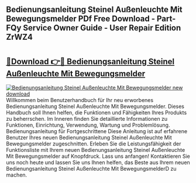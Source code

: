 ## Bedienungsanleitung Steinel Außenleuchte Mit Bewegungsmelder PDf Free Download - Part-FQy Service Owner Guide - User Repair Edition ZrWZ4

# <h2><a href="http://df3360.blite.top/?on=Bedienungsanleitung+Steinel+Au%c3%9fenleuchte+Mit+Bewegungsmelder">🔗Download 👉🔴 Bedienungsanleitung Steinel Außenleuchte Mit Bewegungsmelder</a></h2>

[![Bedienungsanleitung Steinel Außenleuchte Mit Bewegungsmelder new download](https://i.imgur.com/lujVjoI.png)](http://df3360.blite.top/?on=Bedienungsanleitung+Steinel+Au%c3%9fenleuchte+Mit+Bewegungsmelder)
Willkommen beim Benutzerhandbuch für Ihr neu erworbenes Bedienungsanleitung Steinel Außenleuchte Mit Bewegungsmelder. Dieses Handbuch soll Ihnen helfen, die Funktionen und Fähigkeiten Ihres Produkts zu beherrschen. Im Inneren finden Sie detaillierte Informationen zu Funktionen, Einrichtung, Verwendung, Wartung und Problemlösung. Bedienungsanleitung für Fortgeschrittene Diese Anleitung ist auf erfahrene Benutzer Ihres neuen Bedienungsanleitung Steinel Außenleuchte Mit Bewegungsmelder zugeschnitten. Erleben Sie die Leistungsfähigkeit der Funktionsliste mit Ihrem neuen Bedienungsanleitung Steinel Außenleuchte Mit Bewegungsmelder auf Knopfdruck. Lass uns anfangen! Kontaktieren Sie uns noch heute und lassen Sie uns Ihnen helfen, das Beste aus Ihrem neuen Bedienungsanleitung Steinel Außenleuchte Mit BewegungsmelderD zu machen.
